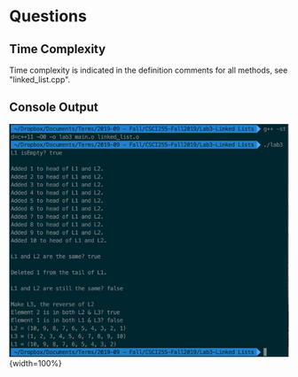 # Questions

## Time Complexity
Time complexity is indicated in the definition comments for all methods, 
see "linked_list.cpp".

## Console Output

![Compile and run.](./images/Screenshot-2020-04-04-031518.png){width=100%}
